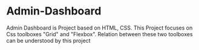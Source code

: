 # Admin-Dashboard
Admin Dashboard is Project based on HTML, CSS.
This Project focuses on Css toolboxes "Grid" and "Flexbox".
Relation between these two toolboxes can be understood by this project
